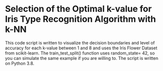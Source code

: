 # Selection of the Optimal k-value for Iris Type Recognition Algorithm with k-NN
This code script is written to visualize the decision boundaries and level of accuracy for each k-value between 1 and 8 and uses the Iris Flower Dataset from scikit-learn.
The train_test_split() function uses random_state= 42, so you can simulate the same example if you are willing to.
The script is written on Python 3.8.
